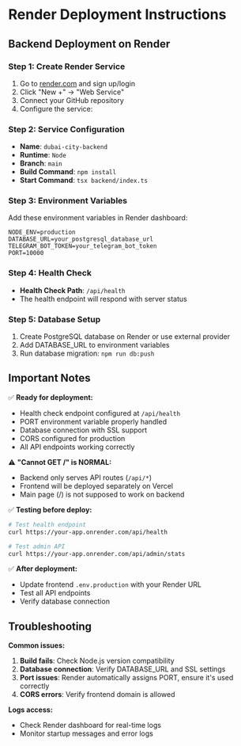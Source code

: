 # Render Deployment Instructions

## Backend Deployment on Render

### Step 1: Create Render Service
1. Go to [render.com](https://render.com) and sign up/login
2. Click "New +" -> "Web Service"
3. Connect your GitHub repository
4. Configure the service:

### Step 2: Service Configuration
- **Name**: `dubai-city-backend`
- **Runtime**: `Node`
- **Branch**: `main`
- **Build Command**: `npm install`
- **Start Command**: `tsx backend/index.ts`

### Step 3: Environment Variables
Add these environment variables in Render dashboard:

```
NODE_ENV=production
DATABASE_URL=your_postgresql_database_url
TELEGRAM_BOT_TOKEN=your_telegram_bot_token
PORT=10000
```

### Step 4: Health Check
- **Health Check Path**: `/api/health`
- The health endpoint will respond with server status

### Step 5: Database Setup
1. Create PostgreSQL database on Render or use external provider
2. Add DATABASE_URL to environment variables
3. Run database migration: `npm run db:push`

## Important Notes

✅ **Ready for deployment:**
- Health check endpoint configured at `/api/health`
- PORT environment variable properly handled
- Database connection with SSL support
- CORS configured for production
- All API endpoints working correctly

⚠️ **"Cannot GET /" is NORMAL:**
- Backend only serves API routes (`/api/*`)
- Frontend will be deployed separately on Vercel
- Main page (/) is not supposed to work on backend

✅ **Testing before deploy:**
```bash
# Test health endpoint
curl https://your-app.onrender.com/api/health

# Test admin API
curl https://your-app.onrender.com/api/admin/stats
```

✅ **After deployment:**
- Update frontend `.env.production` with your Render URL
- Test all API endpoints
- Verify database connection

## Troubleshooting

**Common issues:**
1. **Build fails**: Check Node.js version compatibility
2. **Database connection**: Verify DATABASE_URL and SSL settings
3. **Port issues**: Render automatically assigns PORT, ensure it's used correctly
4. **CORS errors**: Verify frontend domain is allowed

**Logs access:**
- Check Render dashboard for real-time logs
- Monitor startup messages and error logs